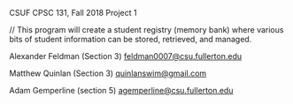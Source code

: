 CSUF CPSC 131, Fall 2018
Project 1


// This program will create a student registry (memory bank) where various bits of student information can be stored, retrieved, and managed. 




Alexander Feldman (Section 3) feldman0007@csu.fullerton.edu


Matthew Quinlan (Section 3) quinlanswim@gmail.com


Adam Gemperline (section 5) agemperline@csu.fullerton.edu


